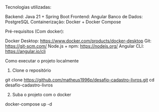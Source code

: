 Tecnologias utilizadas:

Backend: Java 21 + Spring Boot
Frontend: Angular
Banco de Dados: PostgreSQL
Containerização: Docker + Docker Compose

Pré-requisitos (Com docker):

Docker Desktop: https://www.docker.com/products/docker-desktop
Git: https://git-scm.com/
Node.js + npm: https://nodejs.org/
Angular CLI: https://angular.io/cli

Como executar o projeto localmente

1. Clone o repositório

git clone https://github.com/matheus1996p/desafio-cadastro-livros.git
cd desafio-cadastro-livros

2. Suba o projeto com o docker

docker-compose up -d

